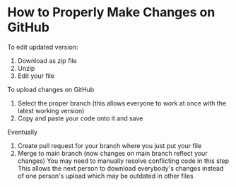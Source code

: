 # How to Properly Make Changes on GitHub
To edit updated version:
1) Download as zip file
2) Unzip
3) Edit your file

To upload changes on GitHub
1) Select the proper branch  (this allows everyone to work at once with the latest working version)
2) Copy and paste your code onto it and save

Eventually
1) Create pull request for your branch where you just put your file
2) Merge to main branch (now changes on main branch reflect your changes)
   You may need to manually resolve conflicting code in this step
   This allows the next person to download everybody's changes instead of one person's upload which may be outdated in other files
   
